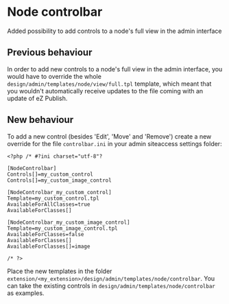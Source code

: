 # Node controlbar

Added possibility to add controls to a node's full view in the admin interface

## Previous behaviour

In order to add new controls to a node's full view in the admin interface, you would have to override the whole
`design/admin/templates/node/view/full.tpl` template, which meant that you wouldn't automatically receive updates
to the file coming with an update of eZ Publish.

## New behaviour

To add a new control (besides 'Edit', 'Move' and 'Remove') create a new override for the file `controlbar.ini` in your
admin siteaccess settings folder:

    <?php /* #?ini charset="utf-8"?

    [NodeControlbar]
    Controls[]=my_custom_control
    Controls[]=my_custom_image_control

    [NodeControlbar_my_custom_control]
    Template=my_custom_control.tpl
    AvailableForAllClasses=true
    AvailableForClasses[]

    [NodeControlbar_my_custom_image_control]
    Template=my_custom_image_control.tpl
    AvailableForClasses=false
    AvailableForClasses[]
    AvailableForClasses[]=image

    /* ?>

Place the new templates in the folder `extension/<my_extension>/design/admin/templates/node/controlbar`. You can take
the existing controls in `design/admin/templates/node/controlbar` as examples.